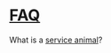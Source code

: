 # [FAQ](https://github.com/serviceanimals/FAQ)

What is a [service animal](https://www.duckduckgo.com/?q=service+animal+faq+site%3Aada.gov)?  

<!-- [Issues at this repository](https://github.com/serviceanimals/gait/issues)

[Pulls at this repository](https://github.com/serviceanimals/gait/pulls)

#README.md EOF -->

